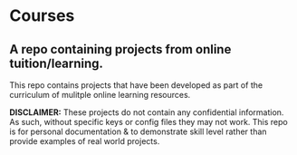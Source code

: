 # Courses

## A repo containing projects from online tuition/learning.

This repo contains projects that have been developed as part of the curriculum of mulitple online learning resources.

**DISCLAIMER:** These projects do not contain any confidential information. As such, without specific keys or config files they may not work. This repo is for personal documentation & to demonstrate skill level rather than provide examples of real world projects.
